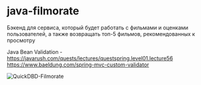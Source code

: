 # java-filmorate
Бэкенд для сервиса, который будет работать с фильмами и оценками пользователей, а также возвращать топ-5 фильмов, рекомендованных к просмотру

Java Bean Validation - https://javarush.com/quests/lectures/questspring.level01.lecture56 https://www.baeldung.com/spring-mvc-custom-validator

![QuickDBD-Filmorate](https://user-images.githubusercontent.com/49209809/231415273-eeb246c9-046e-4a27-b99e-db5857040e29.png)
